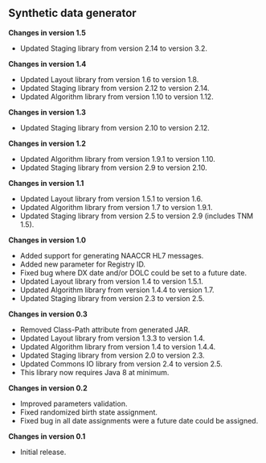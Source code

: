 ## Synthetic data generator

**Changes in version 1.5**

 - Updated Staging library from version 2.14 to version 3.2.

**Changes in version 1.4**

 - Updated Layout library from version 1.6 to version 1.8.
 - Updated Staging library from version 2.12 to version 2.14.
 - Updated Algorithm library from version 1.10 to version 1.12.

**Changes in version 1.3**

 - Updated Staging library from version 2.10 to version 2.12. 

**Changes in version 1.2**

 - Updated Algorithm library from version 1.9.1 to version 1.10.
 - Updated Staging library from version 2.9 to version 2.10.

**Changes in version 1.1**

 - Updated Layout library from version 1.5.1 to version 1.6.
 - Updated Algorithm library from version 1.7 to version 1.9.1.
 - Updated Staging library from version 2.5 to version 2.9 (includes TNM 1.5).

**Changes in version 1.0**

 - Added support for generating NAACCR HL7 messages.
 - Added new parameter for Registry ID.
 - Fixed bug where DX date and/or DOLC could be set to a future date.
 - Updated Layout library from version 1.4 to version 1.5.1.
 - Updated Algorithm library from version 1.4.4 to version 1.7.
 - Updated Staging library from version 2.3 to version 2.5.

**Changes in version 0.3**

 - Removed Class-Path attribute from generated JAR.
 - Updated Layout library from version 1.3.3 to version 1.4.
 - Updated Algorithm library from version 1.4 to version 1.4.4.
 - Updated Staging library from version 2.0 to version 2.3.
 - Updated Commons IO library from version 2.4 to version 2.5.
 - This library now requires Java 8 at minimum.

**Changes in version 0.2**

 - Improved parameters validation.
 - Fixed randomized birth state assignment.
 - Fixed bug in all date assignments were a future date could be assigned.

**Changes in version 0.1**

 - Initial release.
